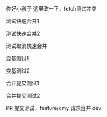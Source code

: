 你好小孩子
这里改一下，fetch测试冲突

测试快速合并1

测试快速合并2

测试取消快速合并

变基测试1

变基测试2

合并提交测试1

合并提交测试2

PR 提交测试，feature/cmy 请求合并 dev